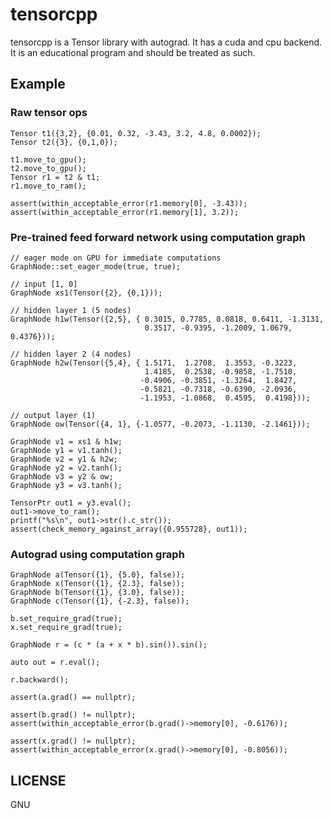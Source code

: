 # tensorcpp

tensorcpp is a Tensor library with autograd. It has a cuda and cpu backend. It is an educational program and should be treated as such.

## Example

### Raw tensor ops

```
Tensor t1({3,2}, {0.01, 0.32, -3.43, 3.2, 4.8, 0.0002});
Tensor t2({3}, {0,1,0});

t1.move_to_gpu();
t2.move_to_gpu();
Tensor r1 = t2 & t1;
r1.move_to_ram();

assert(within_acceptable_error(r1.memory[0], -3.43));
assert(within_acceptable_error(r1.memory[1], 3.2));
```

### Pre-trained feed forward network using computation graph

```
// eager mode on GPU for immediate computations
GraphNode::set_eager_mode(true, true);

// input [1, 0]
GraphNode xs1(Tensor({2}, {0,1}));

// hidden layer 1 (5 nodes)
GraphNode h1w(Tensor({2,5}, { 0.3015, 0.7785, 0.0818, 0.6411, -1.3131,
                              0.3517, -0.9395, -1.2009, 1.0679, 0.4376}));

// hidden layer 2 (4 nodes)
GraphNode h2w(Tensor({5,4}, { 1.5171,  1.2708,  1.3553, -0.3223,
                              1.4185,  0.2538, -0.9858, -1.7510,
                             -0.4906, -0.3851, -1.3264,  1.8427,
                             -0.5821, -0.7318, -0.6390, -2.0936,
                             -1.1953, -1.0868,  0.4595,  0.4198}));

// output layer (1)
GraphNode ow(Tensor({4, 1}, {-1.0577, -0.2073, -1.1130, -2.1461}));

GraphNode v1 = xs1 & h1w;
GraphNode y1 = v1.tanh();
GraphNode v2 = y1 & h2w;
GraphNode y2 = v2.tanh();
GraphNode v3 = y2 & ow;
GraphNode y3 = v3.tanh();

TensorPtr out1 = y3.eval();
out1->move_to_ram();
printf("%s\n", out1->str().c_str());
assert(check_memory_against_array({0.955728}, out1));
```

### Autograd using computation graph

```
GraphNode a(Tensor({1}, {5.0}, false));
GraphNode x(Tensor({1}, {2.3}, false));
GraphNode b(Tensor({1}, {3.0}, false));
GraphNode c(Tensor({1}, {-2.3}, false));

b.set_require_grad(true);
x.set_require_grad(true);

GraphNode r = (c * (a + x * b).sin()).sin();

auto out = r.eval();

r.backward();

assert(a.grad() == nullptr);

assert(b.grad() != nullptr);
assert(within_acceptable_error(b.grad()->memory[0], -0.6176));

assert(x.grad() != nullptr);
assert(within_acceptable_error(x.grad()->memory[0], -0.8056));
```

## LICENSE

GNU
